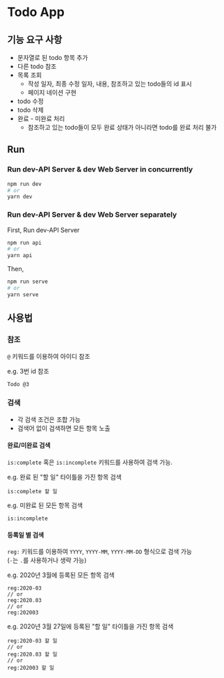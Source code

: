 # Todo App

## 기능 요구 사항

- 문자열로 된 todo 항목 추가
- 다른 todo 참조
- 목록 조회
  - 작성 일자, 최종 수정 일자, 내용, 참조하고 있는 todo들의 id 표시
  - 페이지 네이션 구현
- todo 수정
- todo 삭제
- 완료 - 미완료 처리
  - 참조하고 있는 todo들이 모두 완료 상태가 아니라면 todo를 완료 처리 불가

## Run

### Run dev-API Server & dev Web Server in concurrently

```bash
npm run dev
# or
yarn dev
```

### Run dev-API Server & dev Web Server separately

First, Run dev-API Server

```bash
npm run api
# or
yarn api
```

Then,

```bash
npm run serve
# or
yarn serve
```

## 사용법

### 참조

`@` 키워드를 이용하여 아이디 참조

e.g. 3번 id 참조

```plain
Todo @3
```

### 검색

- 각 검색 조건은 조합 가능
- 검색어 없이 검색하면 모든 항목 노출

#### 완료/미완료 검색
`is:complete` 혹은 `is:incomplete` 키워드를 사용하여 검색 가능.

e.g. 완료 된 "할 일" 타이틀을 가진 항목 검색
```plain
is:complete 할 일
```

e.g. 미완료 된 모든 항목 검색
```plain
is:incomplete
```

#### 등록일 별 검색

`reg:` 키워드를 이용하여 `YYYY`, `YYYY-MM`, `YYYY-MM-DD` 형식으로 검색 가능 <br>
(`-`는 `.`를 사용하거나 생략 가능)

e.g. 2020년 3월에 등록된 모든 항목 검색
```plain
reg:2020-03
// or
reg:2020.03
// or
reg:202003
```

e.g. 2020년 3월 27일에 등록된 "할 일" 타이틀을 가진 항목 검색
```plain
reg:2020-03 할 일
// or
reg:2020.03 할 일
// or
reg:202003 할 일
```